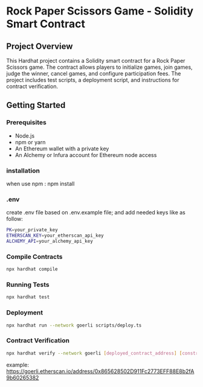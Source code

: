 # Rock Paper Scissors Game - Solidity Smart Contract

## Project Overview

This Hardhat project contains a Solidity smart contract for a Rock Paper Scissors game. The contract allows players to initialize games, join games, judge the winner, cancel games, and configure participation fees. The project includes test scripts, a deployment script, and instructions for contract verification.

## Getting Started

### Prerequisites

- Node.js
- npm or yarn
- An Ethereum wallet with a private key
- An Alchemy or Infura account for Ethereum node access

### installation

when use npm : npm install

### .env

create .env file based on .env.example file;
and add needed keys like as follow:

```bash
PK=your_private_key
ETHERSCAN_KEY=your_etherscan_api_key
ALCHEMY_API=your_alchemy_api_key
```

### Compile Contracts

```bash
npx hardhat compile
```

### Running Tests

```bash
npx hardhat test
```

### Deployment

```bash
npx hardhat run --network goerli scripts/deploy.ts
```

### Contract Verification

```bash
npx hardhat verify --network goerli [deployed_contract_address] [constructor_arguments]
```

example:
https://goerli.etherscan.io/address/0x865628502D911Fc2773EFF88E8b2fA9b60265382
